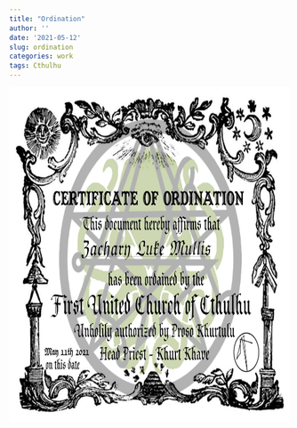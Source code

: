 ```yaml
---
title: "Ordination"
author: ''
date: '2021-05-12'
slug: ordination
categories: work
tags: Cthulhu
---
```


<img src="images/cirtificate_of_ordination.png" alt="" width="600px" height="600px"/>